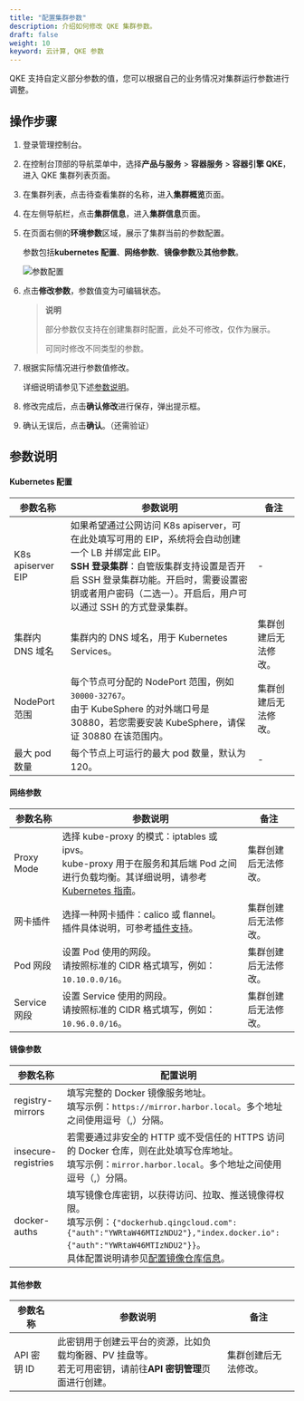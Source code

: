 ```yaml
---
title: "配置集群参数"
description: 介绍如何修改 QKE 集群参数。
draft: false
weight: 10
keyword: 云计算, QKE 参数
---
```


QKE 支持自定义部分参数的值，您可以根据自己的业务情况对集群运行参数进行调整。

## 操作步骤

1. 登录管理控制台。

2. 在控制台顶部的导航菜单中，选择**产品与服务** > **容器服务** > **容器引擎 QKE**，进入 QKE 集群列表页面。

3. 在集群列表，点击待查看集群的名称，进入**集群概览**页面。

4. 在左侧导航栏，点击**集群信息**，进入**集群信息**页面。

4. 在页面右侧的**环境参数**区域，展示了集群当前的参数配置。

   参数包括**kubernetes 配置**、**网络参数**、**镜像参数**及**其他参数**。

   ![参数配置](../../../_images/paras_setting.png)

6. 点击**修改参数**，参数值变为可编辑状态。

   > **说明**
   >
   > 部分参数仅支持在创建集群时配置，此处不可修改，仅作为展示。
   >
   > 可同时修改不同类型的参数。

7. 根据实际情况进行参数值修改。

   详细说明请参见下述[参数说明](#参数说明)。

8. 修改完成后，点击**确认修改**进行保存，弹出提示框。

9. 确认无误后，点击**确认**。（还需验证）

## 参数说明

#### Kubernetes 配置

| 参数名称          | 参数说明                                                     | 备注                 |
| ----------------- | ------------------------------------------------------------ | -------------------- |
| K8s apiserver EIP | 如果希望通过公网访问 K8s apiserver，可在此处填写可用的 EIP，系统将会自动创建一个 LB 并绑定此 EIP。<br/>**SSH 登录集群**：自管版集群支持设置是否开启 SSH 登录集群功能。开启时，需要设置密钥或者用户密码（二选一）。开启后，用户可以通过 SSH 的方式登录集群。 | -                    |
| 集群内 DNS 域名   | 集群内的 DNS 域名，用于 Kubernetes Services。                | 集群创建后无法修改。 |
| NodePort 范围     | 每个节点可分配的 NodePort 范围，例如 `30000-32767`。<br/>由于 KubeSphere 的对外端口号是 30880，若您需要安装 KubeSphere，请保证 30880 在该范围内。 | 集群创建后无法修改。 |
| 最大 pod 数量     | 每个节点上可运行的最大 pod 数量，默认为 120。                | -                    |

#### 网络参数

| 参数名称     | 参数说明                                                     | 备注                 |
| ------------ | ------------------------------------------------------------ | -------------------- |
| Proxy Mode   | 选择 kube-proxy 的模式：iptables 或 ipvs。<br/>kube-proxy 用于在服务和其后端 Pod 之间进行负载均衡。其详细说明，请参考 [Kubernetes 指南](https://feisky.gitbooks.io/kubernetes/content/components/kube-proxy.html)。 | 集群创建后无法修改。 |
| 网卡插件     | 选择一种网卡插件：calico 或 flannel。<br/>插件具体说明，可参考[插件支持](/container/qke_plus/intro/plugin/)。 | 集群创建后无法修改。 |
| Pod 网段     | 设置 Pod 使用的网段。<br/>请按照标准的 CIDR 格式填写，例如：`10.10.0.0/16`。 | 集群创建后无法修改。 |
| Service 网段 | 设置 Service 使用的网段。<br/>请按照标准的 CIDR 格式填写，例如：`10.96.0.0/16`。 | 集群创建后无法修改。 |

#### 镜像参数

| 参数名称            | 配置说明                                                     |
| ------------------- | ------------------------------------------------------------ |
| registry-mirrors    | 填写完整的 Docker 镜像服务地址。 <br/>填写示例：`https://mirror.harbor.local`。多个地址之间使用逗号（,）分隔。 |
| insecure-registries | 若需要通过非安全的 HTTP 或不受信任的 HTTPS 访问的 Docker 仓库，则在此处填写仓库地址。<br/>填写示例：`mirror.harbor.local`。多个地址之间使用逗号（,）分隔。 |
| docker-auths        | 填写镜像仓库密钥，以获得访问、拉取、推送镜像得权限。<br/>填写示例：`{"dockerhub.qingcloud.com":{"auth":"YWRtaW46MTIzNDU2"},"index.docker.io":{"auth":"YWRtaW46MTIzNDU2"}}`。<br/>具体配置说明请参见[配置镜像仓库信息](/container/qke_plus/quickstart/cfg_mirror_repo/#步骤二配置镜像仓库信息)。 |

#### 其他参数

| 参数名称    | 参数说明                                                     | 备注                 |
| ----------- | ------------------------------------------------------------ | -------------------- |
| API 密钥 ID | 此密钥用于创建云平台的资源，比如负载均衡器、PV 挂盘等。<br/>若无可用密钥，请前往**API 密钥管理**页面进行创建。 | 集群创建后无法修改。 |







